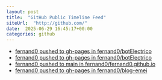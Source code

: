 ```yaml
---
layout: post
title:  "GitHub Public Timeline Feed"
siteUrl:  "http://github.com/"
date:  2025-06-29 16:45:17+00:00
categories: github
---
```

*  [fernand0 pushed to gh-pages in fernand0/botElectrico](https://github.com/fernand0/botElectrico/compare/435ff21bbb...7cd17d3b92)
*  [fernand0 pushed to gh-pages in fernand0/botElectrico](https://github.com/fernand0/botElectrico/compare/114c6728ac...ef43707517)
*  [fernand0 pushed to main in fernand0/fernand0.github.io](https://github.com/fernand0/fernand0.github.io/compare/36e4f8c957...390ed715be)
*  [fernand0 pushed to gh-pages in fernand0/blog-emei](https://github.com/fernand0/blog-emei/compare/063f34f095...3d891865f0)
